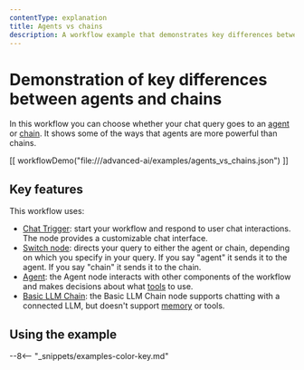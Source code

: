 ```yaml
---
contentType: explanation
title: Agents vs chains
description: A workflow example that demonstrates key differences between agents and chains.
---
```


# Demonstration of key differences between agents and chains

In this workflow you can choose whether your chat query goes to an [agent](/glossary.md#ai-agent) or [chain](/glossary.md#ai-chain). It shows some of the ways that agents are more powerful than chains.

[[ workflowDemo("file:///advanced-ai/examples/agents_vs_chains.json") ]]

## Key features

This workflow uses:

* [Chat Trigger](/integrations/builtin/core-nodes/n8n-nodes-langchain.chattrigger/index.md): start your workflow and respond to user chat interactions. The node provides a customizable chat interface.
* [Switch node](/integrations/builtin/core-nodes/n8n-nodes-base.switch.md): directs your query to either the agent or chain, depending on which you specify in your query. If you say "agent" it sends it to the agent. If you say "chain" it sends it to the chain.
* [Agent](/integrations/builtin/cluster-nodes/root-nodes/n8n-nodes-langchain.agent/index.md): the Agent node interacts with other components of the workflow and makes decisions about what [tools](/glossary.md#ai-tool) to use.
* [Basic LLM Chain](/integrations/builtin/cluster-nodes/root-nodes/n8n-nodes-langchain.chainllm.md): the Basic LLM Chain node supports chatting with a connected LLM, but doesn't support [memory](/glossary.md#ai-memory) or tools.


## Using the example

--8<-- "_snippets/examples-color-key.md"
